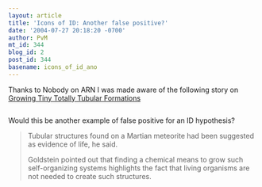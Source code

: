 ```yaml
---
layout: article
title: 'Icons of ID: Another false positive?'
date: '2004-07-27 20:18:20 -0700'
author: PvM
mt_id: 344
blog_id: 2
post_id: 344
basename: icons_of_id_ano
---
```

Thanks to Nobody on ARN I was made aware of the following story on [Growing Tiny Totally Tubular Formations](http://uanews.org/cgi-bin/WebObjects/UANews.woa/1/wa/SRStoryDetails?ArticleID=9470)

<img src="http://ali.opi.arizona.edu/silk/davidstone1.jpg" alt="" />

Would this be another example of false positive for an ID hypothesis?

> Tubular structures found on a Martian meteorite had been suggested as evidence of life, he said.
> 
> Goldstein pointed out that finding a chemical means to grow such self-organizing systems highlights the fact that living organisms are not needed to create such structures.
